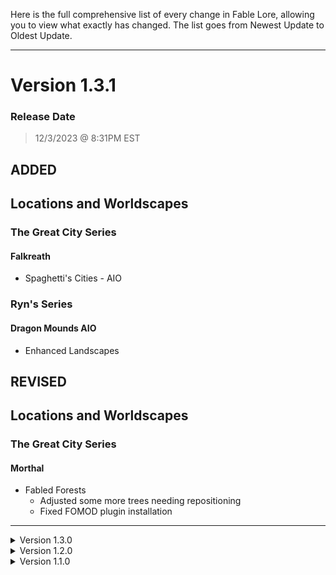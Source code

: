 Here is the full comprehensive list of every change in Fable Lore, allowing you to view what exactly has changed. The list goes from Newest Update to Oldest Update.

---

# Version 1.3.1
### Release Date

> 12/3/2023 @ 8:31PM EST

## ADDED
## Locations and Worldscapes
### The Great City Series
#### Falkreath
- Spaghetti's Cities - AIO

### Ryn's Series
#### Dragon Mounds AIO
- Enhanced Landscapes

## REVISED
## Locations and Worldscapes
### The Great City Series
#### Morthal
- Fabled Forests
  - Adjusted some more trees needing repositioning
  - Fixed FOMOD plugin installation

---

<details>
<summary>Version 1.3.0</summary>

# Version 1.3.0
### Release Date

> 11/28/2023 @ 10:22PM EST

## ADDED
## Locations and Worldscapes
### Fabled Forests
- Daedric Shrines - Hircine

### The Great City Series
#### Morthal
- Spaghetti's Cities - AIO
- Fabled Forests

### Spaghetti's Cities - AIO
- Detailed Cities

### Ryn's Series
#### White River Watch
- Fabled Forests
- Enhanced Landscapes

#### Ustengrav
- Fabled Forests

## Gameplay
### Camping Extended
- Turn of the Seasons
- Fabled Forests
- Fabled Forests - Ivy on Trees

## REVISED
### Patches
- Patches added in 1.2.0 to remove unnecessary masters

---
</details>
<details>
<summary>Version 1.2.0</summary>

# Version 1.2.0
### Release Date

> 11/17/2023 @ 9:33PM EST

## ADDED
### Ryn's Series
#### Ryn's Robber Gorge
- Enhanced Landscapes

### The Great City Series
#### Rorikstead
- Fabled Forests
- Rorikstead Clutter Enhanced
- Spaghetti's Towns - AIO

---
</details>
<details>
<summary>Version 1.1.0</summary>

# Version 1.1.0
### Release Date

> 11/12/2023 @ 11:40PM EST

## ADDED
### Fabled Forests
- Taarengrav Barrow
  - Moved tree blocking mine entrance to the side

### Ryn's Series
#### Ryn's Farms AIO
- Fabled Forests
  - Corrected a tree that was clipping in pathway at Sarethi's Farm.

## UPDATED
- All Plugin Masters
  - Plugins were including Anniversary Edition content or unnecessary DLC masters that weren't needed, so in favor of providing the most compatibility between game versions, the plugin masters have been cleaned

## REMOVED
### Ryn's Sleeping Giant Inn
- Redcap Patch
</details>